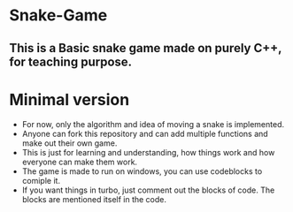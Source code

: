 # Snake-Game
This is a Basic snake game made on purely C++, for teaching purpose.
-----------------------------------------------------------------------------------
# Minimal version
- For now, only the algorithm and idea of moving a snake is implemented. 
- Anyone can fork this repository and can add multiple functions and make out their own game.
- This is just for learning and understanding, how things work and how everyone can make them work.
- The game is made to run on windows, you can use codeblocks to comiple it.
- If you want things in turbo, just comment out the blocks of code. The blocks are mentioned itself in the code.
